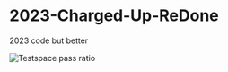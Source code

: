 # 2023-Charged-Up-ReDone
2023 code but better

![Testspace pass ratio](https://img.shields.io/testspace/pass-ratio/FRC3407/FRC3407%3A2023-Carged-Up-ReDone/main)